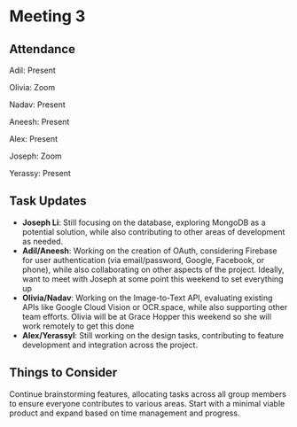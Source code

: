 # Meeting 3


## Attendance
Adil: Present

Olivia: Zoom

Nadav: Present

Aneesh: Present

Alex: Present

Joseph: Zoom

Yerassy: Present

## Task Updates

- **Joseph Li**: Still focusing on the database, exploring MongoDB as a potential solution, while also contributing to other areas of development as needed.
- **Adil/Aneesh**: Working on the creation of OAuth, considering Firebase for user authentication (via email/password, Google, Facebook, or phone), while also collaborating on other aspects of the project. Ideally, want to meet with Joseph at some point this weekend to set everything up
- **Olivia/Nadav**: Working on the Image-to-Text API, evaluating existing APIs like Google Cloud Vision or OCR.space, while also supporting other team efforts. Olivia will be at Grace Hopper this weekend so she will work remotely to get this done
- **Alex/Yerassyl**: Still working on the design tasks, contributing to feature development and integration across the project.

## Things to Consider

Continue brainstorming features, allocating tasks across all group members to ensure everyone contributes to various areas. Start with a minimal viable product and expand based on time management and progress.



